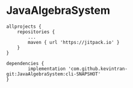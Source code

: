 # JavaAlgebraSystem

	allprojects {
		repositories {
			...
			maven { url 'https://jitpack.io' }
		}
	}
  
  	dependencies {
	        implementation 'com.github.kevintran-git:JavaAlgebraSystem:cli-SNAPSHOT'
	}
